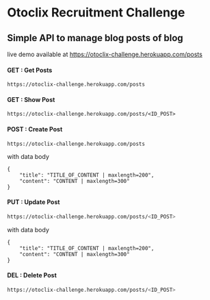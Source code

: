 # Otoclix Recruitment Challenge
##  Simple API to manage blog posts of blog
live demo available at https://otoclix-challenge.herokuapp.com/posts

#### GET : Get Posts

```
https://otoclix-challenge.herokuapp.com/posts
```

#### GET : Show Post

```
https://otoclix-challenge.herokuapp.com/posts/<ID_POST>
```

#### POST : Create Post

```
https://otoclix-challenge.herokuapp.com/posts
```
with data body
````
{
    "title": "TITLE_OF_CONTENT | maxlength=200",
    "content": "CONTENT | maxlength=300"
}
````

#### PUT : Update Post

```sh
https://otoclix-challenge.herokuapp.com/posts/<ID_POST>
```
with data body
````
{
    "title": "TITLE_OF_CONTENT | maxlength=200",
    "content": "CONTENT | maxlength=300"
}
````

#### DEL : Delete Post

```sh
https://otoclix-challenge.herokuapp.com/posts/<ID_POST>
```